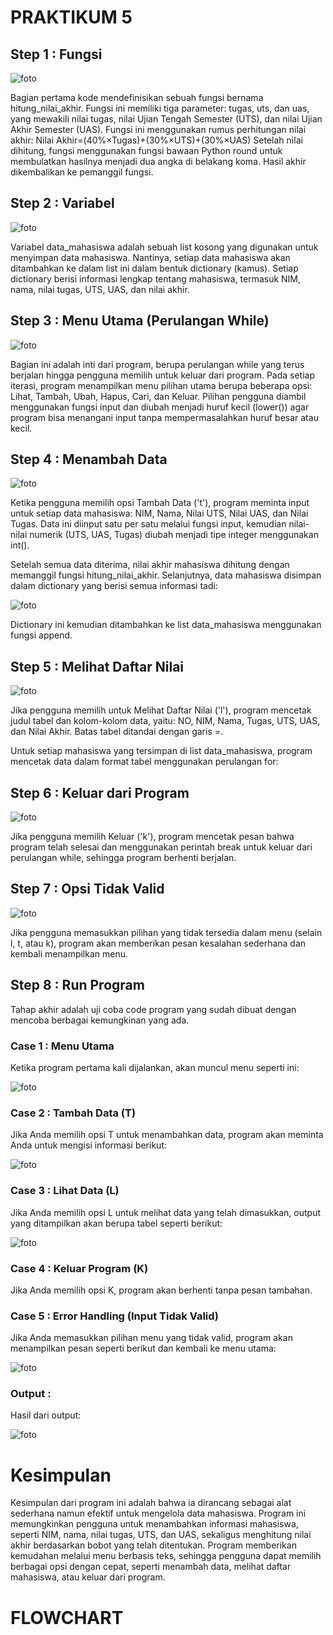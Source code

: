 # PRAKTIKUM 5

## Step 1 : Fungsi

![foto](ss/ss1.png)

Bagian pertama kode mendefinisikan sebuah fungsi bernama hitung_nilai_akhir. Fungsi ini memiliki tiga parameter: tugas, uts, dan uas, yang mewakili nilai tugas, nilai Ujian Tengah Semester (UTS), dan nilai Ujian Akhir Semester (UAS). Fungsi ini menggunakan rumus perhitungan nilai akhir: 
Nilai Akhir=(40%×Tugas)+(30%×UTS)+(30%×UAS)
Setelah nilai dihitung, fungsi menggunakan fungsi bawaan Python round untuk membulatkan hasilnya menjadi dua angka di belakang koma. Hasil akhir dikembalikan ke pemanggil fungsi.

## Step 2 : Variabel

![foto](ss/ss2.png)

Variabel data_mahasiswa adalah sebuah list kosong yang digunakan untuk menyimpan data mahasiswa. Nantinya, setiap data mahasiswa akan ditambahkan ke dalam list ini dalam bentuk dictionary (kamus). Setiap dictionary berisi informasi lengkap tentang mahasiswa, termasuk NIM, nama, nilai tugas, UTS, UAS, dan nilai akhir.

## Step 3 : Menu Utama (Perulangan While)

![foto](ss/ss3.png)

Bagian ini adalah inti dari program, berupa perulangan while yang terus berjalan hingga pengguna memilih untuk keluar dari program. Pada setiap iterasi, program menampilkan menu pilihan utama berupa beberapa opsi: Lihat, Tambah, Ubah, Hapus, Cari, dan Keluar. Pilihan pengguna diambil menggunakan fungsi input dan diubah menjadi huruf kecil (lower()) agar program bisa menangani input tanpa mempermasalahkan huruf besar atau kecil.

## Step 4 : Menambah Data 

![foto](ss/ss4.png)

Ketika pengguna memilih opsi Tambah Data ('t'), program meminta input untuk setiap data mahasiswa: NIM, Nama, Nilai UTS, Nilai UAS, dan Nilai Tugas. Data ini diinput satu per satu melalui fungsi input, kemudian nilai-nilai numerik (UTS, UAS, Tugas) diubah menjadi tipe integer menggunakan int().

Setelah semua data diterima, nilai akhir mahasiswa dihitung dengan memanggil fungsi hitung_nilai_akhir. Selanjutnya, data mahasiswa disimpan dalam dictionary yang berisi semua informasi tadi:

![foto](ss/ss5.png)

Dictionary ini kemudian ditambahkan ke list data_mahasiswa menggunakan fungsi append.

## Step 5 : Melihat Daftar Nilai

![foto](ss/ss6.png)

Jika pengguna memilih untuk Melihat Daftar Nilai ('l'), program mencetak judul tabel dan kolom-kolom data, yaitu: NO, NIM, Nama, Tugas, UTS, UAS, dan Nilai Akhir. Batas tabel ditandai dengan garis =.

Untuk setiap mahasiswa yang tersimpan di list data_mahasiswa, program mencetak data dalam format tabel menggunakan perulangan for:

## Step 6 : Keluar dari Program

![foto](ss/ss7.png)

Jika pengguna memilih Keluar ('k'), program mencetak pesan bahwa program telah selesai dan menggunakan perintah break untuk keluar dari perulangan while, sehingga program berhenti berjalan.

## Step 7 : Opsi Tidak Valid

![foto](ss/ss8.png)

Jika pengguna memasukkan pilihan yang tidak tersedia dalam menu (selain l, t, atau k), program akan memberikan pesan kesalahan sederhana dan kembali menampilkan menu.

## Step 8 : Run Program
Tahap akhir adalah uji coba code program yang sudah dibuat dengan mencoba berbagai kemungkinan yang ada.

### Case 1 : Menu Utama
Ketika program pertama kali dijalankan, akan muncul menu seperti ini:

![foto](ss/ss9.png)

### Case 2 : Tambah Data (T)
Jika Anda memilih opsi T untuk menambahkan data, program akan meminta Anda untuk mengisi informasi berikut:

![foto](ss/ss10.png)

### Case 3 : Lihat Data (L)
Jika Anda memilih opsi L untuk melihat data yang telah dimasukkan, output yang ditampilkan akan berupa tabel seperti berikut:

![foto](ss/ss11.png)

### Case 4 : Keluar Program (K)

Jika Anda memilih opsi K, program akan berhenti tanpa pesan tambahan.

### Case 5 : Error Handling (Input Tidak Valid)
Jika Anda memasukkan pilihan menu yang tidak valid, program akan menampilkan pesan seperti berikut dan kembali ke menu utama:

![foto](ss/ss12.png)

### Output :
Hasil dari output:

![foto](ss/ss13.png)

# Kesimpulan
Kesimpulan dari program ini adalah bahwa ia dirancang sebagai alat sederhana namun efektif untuk mengelola data mahasiswa. Program ini memungkinkan pengguna untuk menambahkan informasi mahasiswa, seperti NIM, nama, nilai tugas, UTS, dan UAS, sekaligus menghitung nilai akhir berdasarkan bobot yang telah ditentukan. Program memberikan kemudahan melalui menu berbasis teks, sehingga pengguna dapat memilih berbagai opsi dengan cepat, seperti menambah data, melihat daftar mahasiswa, atau keluar dari program.

# FLOWCHART
